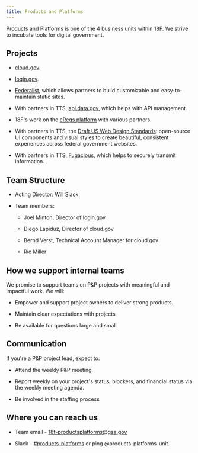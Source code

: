 ```yaml
---
title: Products and Platforms
---
```

Products and Platforms is one of the 4 business units within 18F. We strive to incubate tools for digital government.

## Projects

* [cloud.gov](https://cloud.gov).

* [login.gov](https://pages.18f.gov/identity-intro/).

* [Federalist](https://federalist.18f.gov), which allows partners to build customizable and easy-to-maintain static sites.

* With partners in TTS, [api.data.gov](https://api.data.gov), which helps with API management.

* 18F's work on the [eRegs platform](https://eregs.github.io/) with various partners.

* With partners in TTS, the [Draft US Web Design Standards](https://standards.usa.gov/): open-source UI components and visual styles to create beautiful, consistent experiences across federal government websites.

* With partners in TTS, [Fugacious](https://fugacious.18f.gov/), which helps to securely transmit information.

## Team Structure

* Acting Director: Will Slack

* Team members:

  * Joel Minton, Director of login.gov

  * Diego Lapiduz, Director of cloud.gov

  * Bernd Verst, Technical Account Manager for cloud.gov

  * Ric Miller

## How we support internal teams

We promise to support teams on P&P projects with meaningful and impactful work. We will:

* Empower and support project owners to deliver strong products.

* Maintain clear expectations with projects

* Be available for questions large and small

## Communication

If you're a P&P project lead, expect to:

* Attend the weekly P&P meeting.

* Report weekly on your project's status, blockers, and financial status via the weekly meeting agenda.

* Be involved in the staffing process

## Where you can reach us

* Team email - [18f-productsplatforms@gsa.gov](mailto:18f-productsplatforms@gsa.gov)

* Slack - [#products-platforms](https://gsa-tts.slack.com/messages/products-platforms/) or ping @products-platforms-unit.
